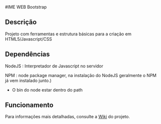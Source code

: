 #IME WEB Bootstrap

## Descrição

Projeto com ferramentas e estrutura básicas para a criação em HTML5/Javascript/CSS

## Dependências

NodeJS
: Interpretador de Javascript no servidor

NPM
: node package manager, na instalação do NodeJS geralmente o NPM já vem instalado junto.)

- O bin do node estar dentro do path


## Funcionamento

Para informações mais detalhadas, consulte a [Wiki](https://github.com/mspavanelli/html5-javascript-css-bootstrap/wiki) do projeto.

<!-- 
## Automatização e Comandos
Ao executar o comando `gulp` as seguintes operações são realizadas:
	
* Qualquer modificação que for salva nos arquivos será automaticamente atualizada no navegador

Há também comandos mais específicos para algumas tarefas tarefas

`gulp`
	: Inicia o servidor já com autocarregamento da página

`gulp organize`
	: Cria diretórios conforme especificado

`min`
	: Minifica as folhas de estilo e funções javascript e salva dentro das respectivas pastas min

`gulp angularJS` - __EM FASE DE TESTES__
	: Separa e os arquivos do AngularJS (controllers, views e services) em pastas. Para melhor uso do recurso, é importante que os arquivos estejam propriamente identificados com *Ctrl*, *Service* ou *View* no final do arquivo. 
 -->